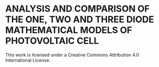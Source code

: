 # ANALYSIS AND COMPARISON OF THE ONE, TWO AND THREE DIODE MATHEMATICAL MODELS OF PHOTOVOLTAIC CELL

This work is licensed under a Creative Commons Attribution 4.0 International License.
